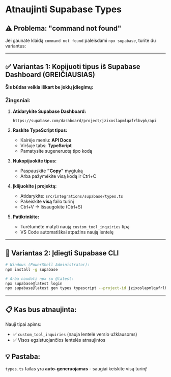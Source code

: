 # Atnaujinti Supabase Types

## ⚠️ Problema: "command not found"

Jei gaunate klaidą `command not found` paleisdami `npx supabase`, turite du variantus:

---

## ✅ Variantas 1: Kopijuoti tipus iš Supabase Dashboard (GREIČIAUSIAS)

**Šis būdas veikia iškart be jokių įdiegimų:**

### Žingsniai:

1. **Atidarykite Supabase Dashboard:**
   ```
   https://supabase.com/dashboard/project/jzixoslapmlqafrlbvpk/api
   ```

2. **Raskite TypeScript tipus:**
   - Kairėje meniu: **API Docs**
   - Viršuje tabs: **TypeScript**
   - Pamatysite sugeneruotą tipo kodą

3. **Nukopijuokite tipus:**
   - Paspauskite **"Copy"** mygtuką
   - Arba pažymėkite visą kodą ir Ctrl+C

4. **Įklijuokite į projektą:**
   - Atidarykite: `src/integrations/supabase/types.ts`
   - Pakeiskite **visą** failo turinį
   - Ctrl+V → Išsaugokite (Ctrl+S)

5. **Patikrinkite:**
   - Turėtumėte matyti naują `custom_tool_inquiries` tipą
   - VS Code automatiškai atpažins naują lentelę

---

## 🔧 Variantas 2: Įdiegti Supabase CLI

```bash
# Windows (PowerShell Administrator):
npm install -g supabase

# Arba naudoti npx su @latest:
npx supabase@latest login
npx supabase@latest gen types typescript --project-id jzixoslapmlqafrlbvpk > src/integrations/supabase/types.ts
```

---

## 📋 Kas bus atnaujinta:

Nauji tipai apims:
- ✅ `custom_tool_inquiries` (nauja lentelė verslo užklausoms)
- ✅ Visos egzistuojančios lentelės atnaujintos

## 💡 Pastaba:

`types.ts` failas yra **auto-generuojamas** - saugiai keiskite visą turinį!
